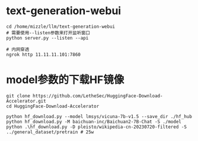# text-generation-webui
```
cd /home/mizzle/llm/text-generation-webui
# 需要使用--listen参数来打开监听窗口
python server.py --listen --api 

# 内网穿透
ngrok http 11.11.11.101:7860
```

# model参数的下载HF镜像
```
git clone https://github.com/LetheSec/HuggingFace-Download-Accelerator.git
cd HuggingFace-Download-Accelerator

python hf_download.py --model lmsys/vicuna-7b-v1.5 --save_dir ./hf_hub
python hf_download.py -M baichuan-inc/Baichuan2-7B-Chat -S ./model
python .\hf_download.py -D pleisto/wikipedia-cn-20230720-filtered -S ../general_dataset/pretrain # 25w
```
```
```
<!--stackedit_data:
eyJoaXN0b3J5IjpbLTk3MjYzNDg0MiwyMTA5ODc4NDE5LDE2OT
I0NTkyMjgsLTkyNDMxMzUxLC02NDkwNjY0MjBdfQ==
-->